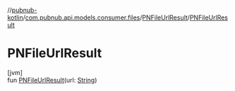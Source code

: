 //[pubnub-kotlin](../../../index.md)/[com.pubnub.api.models.consumer.files](../index.md)/[PNFileUrlResult](index.md)/[PNFileUrlResult](-p-n-file-url-result.md)

# PNFileUrlResult

[jvm]\
fun [PNFileUrlResult](-p-n-file-url-result.md)(url: [String](https://kotlinlang.org/api/latest/jvm/stdlib/kotlin/-string/index.html))
